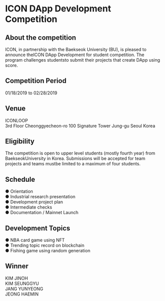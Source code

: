 
# ICON DApp Development Competition <br>

## About the competition <br>
ICON, in partnership with the Baekseok University (BU), is pleased to announce theICON DApp Development for student competition. The program challenges studentsto submit their projects that create DApp using score.
<br>

## Competition Period <br>
01/18/2019 to 02/28/2019

## Venue <br>
ICONLOOP <br>
3rd Floor Cheonggyecheon-ro 100 Signature Tower
Jung-gu Seoul Korea

## Eligibility <br>
The competition is open to upper level students (mostly fourth year) from BaekseokUniversity in Korea. Submissions will be accepted for team projects and teams mustbe limited to a maximum of four students.

## Schedule <br>
● Orientation <br>
● Industrial research presentation <br>
● Development project plan <br>
● Intermediate checks <br>
● Documentation / Mainnet Launch <br>

## Development Topics <br>
● NBA card game using NFT <br>
● Trending topic record on blockchain <br>
● Fishing game using random generation <br>

## Winner <br>
KIM JINOH <br>
KIM SEUNGGYU <br>
JANG YUNYEONG <br>
JEONG HAEMIN <br>

